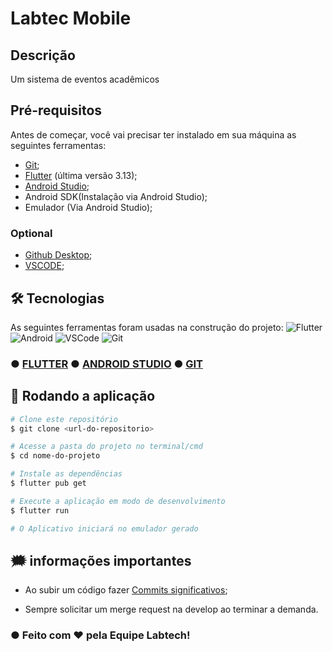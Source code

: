 # Labtec Mobile 

## Descrição

Um sistema de  eventos acadêmicos

## Pré-requisitos

Antes de começar, você vai precisar ter instalado em sua máquina as seguintes ferramentas:
- [Git](https://git-scm.com);
- [Flutter](https://docs.flutter.dev/get-started/install) (última versão 3.13);
- [Android Studio](https://developer.android.com/studio);
- Android SDK(Instalação via Android Studio);
- Emulador (Via Android Studio);

### Optional 
- [Github Desktop](https://desktop.github.com/);
- [VSCODE](https://code.visualstudio.com/);

## 🛠 Tecnologias

As seguintes ferramentas foram usadas na construção do projeto:
![Flutter](https://img.shields.io/badge/Flutter-02569B?style=for-the-badge&logo=flutter&logoColor=white)
![Android](https://img.shields.io/badge/Android-3DDC84?style=for-the-badge&logo=android&logoColor=white)
![VSCode](https://img.shields.io/badge/Visual_Studio-0078d7?style=for-the-badge&logo=visual%20studio&logoColor=white)
![Git](https://img.shields.io/badge/Git-F05032?style=for-the-badge&logo=git&logoColor=white)

### ● [FLUTTER](https://docs.flutter.dev) ● [ANDROID STUDIO](https://developer.android.com/studio) ● [GIT](https://git-scm.com/)

## 🎲 Rodando a aplicação

```bash
# Clone este repositório
$ git clone <url-do-repositorio> 

# Acesse a pasta do projeto no terminal/cmd
$ cd nome-do-projeto

# Instale as dependências
$ flutter pub get

# Execute a aplicação em modo de desenvolvimento
$ flutter run

# O Aplicativo iniciará no emulador gerado
```

## 🗯️ informações importantes

- Ao subir um código fazer [Commits significativos](https://www.gitkraken.com/learn/git/best-practices/git-commit-message);

- Sempre solicitar um merge request na develop ao terminar a demanda.

### ● Feito com ❤️ pela Equipe Labtech!

